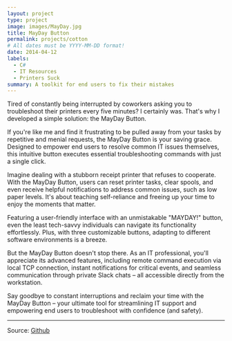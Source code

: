 ```yaml
---
layout: project
type: project
image: images/MayDay.jpg
title: MayDay Button
permalink: projects/cotton
# All dates must be YYYY-MM-DD format!
date: 2014-04-12
labels:
  - C#
  - IT Resources
  - Printers Suck
summary: A toolkit for end users to fix their mistakes
---
```


Tired of constantly being interrupted by coworkers asking you to troubleshoot their printers every five minutes? I certainly was. That's why I developed a simple solution: the MayDay Button.

If you're like me and find it frustrating to be pulled away from your tasks by repetitive and menial requests, the MayDay Button is your saving grace. Designed to empower end users to resolve common IT issues themselves, this intuitive button executes essential troubleshooting commands with just a single click.

Imagine dealing with a stubborn receipt printer that refuses to cooperate. With the MayDay Button, users can reset printer tasks, clear spools, and even receive helpful notifications to address common issues, such as low paper levels. It's about teaching self-reliance and freeing up your time to enjoy the moments that matter.

Featuring a user-friendly interface with an unmistakable "MAYDAY!" button, even the least tech-savvy individuals can navigate its functionality effortlessly. Plus, with three customizable buttons, adapting to different software environments is a breeze.

But the MayDay Button doesn't stop there. As an IT professional, you'll appreciate its advanced features, including remote command execution via local TCP connection, instant notifications for critical events, and seamless communication through private Slack chats – all accessible directly from the workstation.

Say goodbye to constant interruptions and reclaim your time with the MayDay Button – your ultimate tool for streamlining IT support and empowering end users to troubleshoot with confidence (and safety).

<hr>

Source: <a href="https://github.com/Joexv/MayDay-Button"><i class="large github icon "></i>Github</a>

